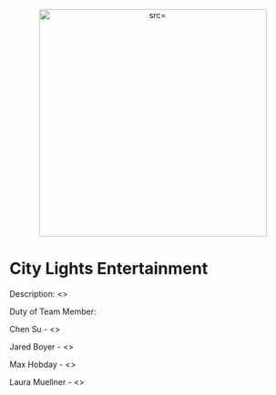 
<p align="center">
    <img
      alt= 
      src=
      width="400"
    />
</p>

# City Lights Entertainment
Description: <>


Duty of Team Member:

Chen Su           -  <>

Jared Boyer       -  <>

Max Hobday        -  <>

Laura Muellner   -  <>

